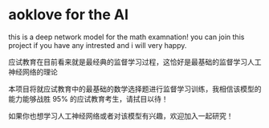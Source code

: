 # aoklove for the AI
this is a deep network model for the math examnation!
you can join this project if you have any intrested and i will very happy.

应试教育在目前看来就是最经典的监督学习过程，这恰好是最基础的监督学习人工神经网络的理论

本项目将就应试教育中的最基础的数学选择题进行监督学习训练，我相信该模型的能力能够战胜 95% 的应试教育考生，请拭目以待！

如果你也想学习人工神经网络或者对该模型有兴趣，欢迎加入一起研究！
